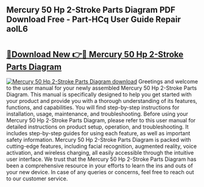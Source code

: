 ## Mercury 50 Hp 2-Stroke Parts Diagram PDF Download Free - Part-HCq User Guide Repair aolL6

# <h2><a href="http://dfh8n7v.blite.top/?on=Mercury+50+Hp+2-Stroke+Parts+Diagram">🔗Download New 👉🔴 Mercury 50 Hp 2-Stroke Parts Diagram</a></h2>

[![Mercury 50 Hp 2-Stroke Parts Diagram download](https://i.imgur.com/lujVjoI.png)](http://dfh8n7v.blite.top/?on=Mercury+50+Hp+2-Stroke+Parts+Diagram)
Greetings and welcome to the user manual for your newly assembled Mercury 50 Hp 2-Stroke Parts Diagram. This manual is specifically designed to help you get started with your product and provide you with a thorough understanding of its features, functions, and capabilities. You will find step-by-step instructions for installation, usage, maintenance, and troubleshooting. Before using your Mercury 50 Hp 2-Stroke Parts Diagram, please refer to this user manual for detailed instructions on product setup, operation, and troubleshooting. It includes step-by-step guides for using each feature, as well as important safety information. Mercury 50 Hp 2-Stroke Parts Diagram is packed with cutting-edge features, including facial recognition, augmented reality, voice activation, and wireless charging, all easily accessible through the intuitive user interface. We trust that the Mercury 50 Hp 2-Stroke Parts Diagram has been a comprehensive resource in your efforts to learn the ins and outs of your new device. In case of any queries or concerns, feel free to reach out to our customer service.
